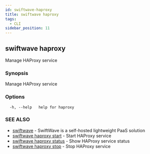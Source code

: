 ```yaml
---
id: swiftwave-haproxy
title: swiftwave haproxy
tags:
  - CLI
sidebar_position: 11
---
```


## swiftwave haproxy

Manage HAProxy service

### Synopsis

Manage HAProxy service

### Options

```
  -h, --help   help for haproxy
```

### SEE ALSO

* [swiftwave](swiftwave.md)	 - SwiftWave is a self-hosted lightweight PaaS solution
* [swiftwave haproxy start](swiftwave_haproxy_start.md)	 - Start HAProxy service
* [swiftwave haproxy status](swiftwave_haproxy_status.md)	 - Show HAProxy service status
* [swiftwave haproxy stop](swiftwave_haproxy_stop.md)	 - Stop HAProxy service

